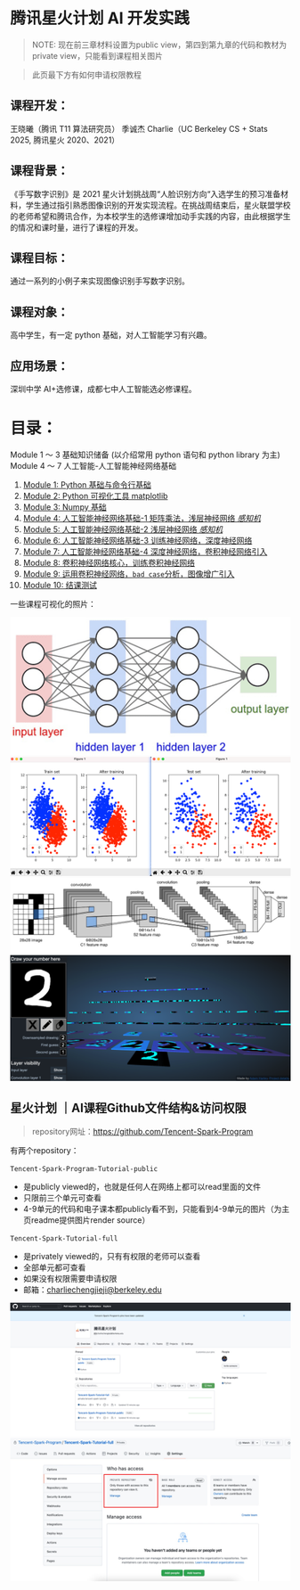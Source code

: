 # 腾讯星火计划 AI 开发实践

> NOTE: 现在前三章材料设置为public view，第四到第九章的代码和教材为private view，只能看到课程相关图片

> 此页最下方有如何申请权限教程

## **课程开发**：

王晓曦（腾讯 T11 算法研究员）
季诚杰 Charlie（UC Berkeley CS + Stats 2025, 腾讯星火 2020、2021）

## **课程背景**：

《手写数字识别》是 2021 星火计划挑战周“人脸识别方向“入选学生的预习准备材料，学生通过指引熟悉图像识别的开发实现流程。在挑战周结束后，星火联盟学校的老师希望和腾讯合作，为本校学生的选修课增加动手实践的内容，由此根据学生的情况和课时量，进行了课程的开发。

## **课程目标**：

通过一系列的小例子来实现图像识别手写数字识别。

## **课程对象**：

高中学生，有一定 python 基础，对人工智能学习有兴趣。

## **应用场景**：

深圳中学 AI+选修课，成都七中人工智能选必修课程。

# 目录：

Module 1 ～ 3 基础知识储备 (以介绍常用 python 语句和 python library 为主)
Module 4 ～ 7 人工智能-人工智能神经网络基础

1. [Module 1: Python 基础与命令行基础](/Module1)
2. [Module 2: Python 可视化工具 matplotlib](/Module2)
3. [Module 3: Numpy 基础](/Module3)
4. [Module 4: 人工智能神经网络基础-1 矩阵乘法，浅层神经网络 _感知机_](/Module4)
5. [Module 5: 人工智能神经网络基础-2 浅层神经网络 _感知机_](/Module5)
6. [Module 6: 人工智能神经网络基础-3 训练神经网络，深度神经网络](/Module6)
7. [Module 7: 人工智能神经网络基础-4 深度神经网络，卷积神经网络引入](/Module7)
8. [Module 8: 卷积神经网络核心，训练卷积神经网络](/Module8)
9. [Module 9: 运用卷积神经网络，`bad case`分析，图像增广引入](/Module9)
10. [Module 10: 结课测试]()

一些课程可视化的照片：

![NN](/Module6/img/neural-net.png)
![train](/Module5/img/pytorch1.png)
![CNN](/Module8/img/Lenet-5%20architecture.jpeg)
![卷积神经网络](/Module8/img/CNN%20demo.png)

## 星火计划 ｜AI课程Github文件结构&访问权限
> repository网址：https://github.com/Tencent-Spark-Program

有两个repository：

`Tencent-Spark-Program-Tutorial-public`
- 是publicly viewed的，也就是任何人在网络上都可以read里面的文件
- 只限前三个单元可查看
- 4-9单元的代码和电子课本都publicly看不到，只能看到4-9单元的图片（为主页readme提供图片render source）

`Tencent-Spark-Tutorial-full`
- 是privately viewed的，只有有权限的老师可以查看
- 全部单元都可查看
- 如果没有权限需要申请权限
- 邮箱：charliechengjieji@berkeley.edu

![guide1](./guide1.png)
![guide2](./guide2.jpeg)
